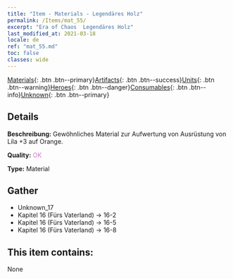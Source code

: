 ```yaml
---
title: "Item - Materials - Legendäres Holz"
permalink: /Items/mat_55/
excerpt: "Era of Chaos  Legendäres Holz"
last_modified_at: 2021-03-18
locale: de
ref: "mat_55.md"
toc: false
classes: wide
---
```

 [Materials](/de/Items/){: .btn .btn--primary}[Artifacts](/de/Items/Artifacts/){: .btn .btn--success}[Units](/de/Items/Units/){: .btn .btn--warning}[Heroes](/de/Items/Heroes/){: .btn .btn--danger}[Consumables](/de/Items/Consumables/){: .btn .btn--info}[Unknown](/de/Items/Unknown/){: .btn .btn--primary}

## Details
 **Beschreibung:** Gewöhnliches Material zur Aufwertung von Ausrüstung von Lila +3 auf Orange.

 **Quality:** <span style="color: #DA70D6">OK</span>

 **Type:** Material

## Gather

*    Unknown_17 
*    Kapitel 16 (Fürs Vaterland) -> 16-2 
*    Kapitel 16 (Fürs Vaterland) -> 16-5 
*    Kapitel 16 (Fürs Vaterland) -> 16-8 

## This item contains:

  None

